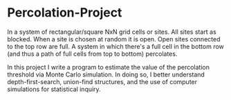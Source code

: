 # Percolation-Project
In a system of rectangular/square NxN  grid cells or sites.
  All sites start as blocked.
  When a site is chosen at random it is open.
  Open sites connected to the top row are full.
  A system in which there's a full cell in the bottom row (and thus a path of full cells from top to bottom) percolates.
  
In this project I write a program to estimate the value of the percolation threshold via Monte Carlo simulation. In doing so, I better understand depth-first-search, union-find structures, and the use of computer simulations for statistical inquiry.
